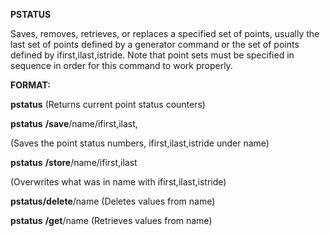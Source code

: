 **PSTATUS**

  Saves, removes, retrieves, or replaces a specified set of points,
  usually the last set of points defined by a generator command or the
  set of points defined by ifirst,ilast,istride. Note that point sets
  must be specified in sequence in order for this command to work
  properly.

**FORMAT:**

**pstatus** (Returns current point status counters)

**pstatus** **/save**/name/ifirst,ilast,

(Saves the point status numbers, ifirst,ilast,istride under name)

**pstatus** **/store**/name/ifirst,ilast

(Overwrites what was in name with ifirst,ilast,istride)

**pstatus/delete**/name (Deletes values from name)

**pstatus** **/get**/name (Retrieves values from name)

